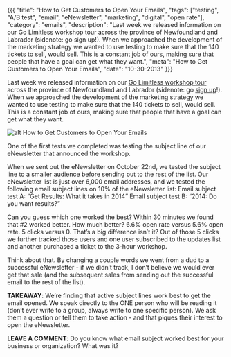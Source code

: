 {{{
  "title": "How to Get Customers to Open Your Emails",
  "tags": ["testing", "A/B test", "email", "eNewsletter", "marketing", "digital", "open rate"],
  "category": "emails",
  "description": "Last week we released information on our Go Limitless workshop tour across the province of Newfoundland and Labrador (sidenote: go sign up!). When we approached the development of the marketing strategy we wanted to use testing to make sure that the 140 tickets to sell, would sell. This is a constant job of ours, making sure that people that have a goal can get what they want.",
  "meta": "How to Get Customers to Open Your Emails",
  "date": "10-30-2013"
}}}

Last week we released information on our  [Go Limitless workshop tour](http://www.golimitless.ca/) across the province of Newfoundland and Labrador (sidenote: go [sign up](http://www.golimitless.ca/)!). When we approached the development of the marketing strategy we wanted to use testing to make sure that the 140 tickets to sell, would sell.<!--more--> This is a constant job of ours, making sure that people that have a goal can get what they want.

![alt How to Get Customers to Open Your Emails](/images/email-blast-blog.jpg "How to Get Customers to Open Your Emails")

One of the first tests we completed was testing the subject line of our eNewsletter that announced the workshop.

When we sent out the eNewsletter on October 22nd, we tested the subject line to a smaller audience before sending out to the rest of the list. Our eNewsletter list is just over 6,000 email addresses, and we tested the following email subject lines on 10% of the eNewsletter list: 
Email subject test A: “Get Results: What it takes in 2014” 
Email subject test B: “2014: Do you want results?” 

Can you guess which one worked the best? Within 30 minutes we found that #2 worked better. How much better? 6.6% open rate versus 5.6% open rate. 5 clicks versus 0. That’s a big difference isn’t it? Out of those 5 clicks we further tracked those users and one user subscribed to the updates list and another purchased a ticket to the 3-hour workshop. 

Think about that. By changing a couple words we went from a dud to a successful eNewsletter - if we didn’t track, I don’t believe we would ever get that sale (and the subsequent sales from sending out the successful email to the rest of the list).

**TAKEAWAY**: We’re finding that active subject lines work best to get the email opened. We speak directly to the ONE person who will be reading it (don’t ever write to a group, always write to one specific person). We ask them a question or tell them to take action - and that piques their interest to open the eNewsletter.  

**LEAVE A COMMENT**: Do you know what email subject worked best for your business or organization? What was it?

